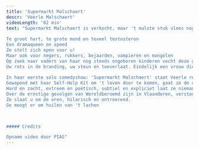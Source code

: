 ```yaml
---
title: 'Supermarkt Malschaert'
descr: 'Veerle Malschaert'
videoLength: '62 min'
text: "Supermarkt Malschaert is verkocht, maar 't malste stuk vlees nog niet: Veerle Malschaert.Te groot hart, te grote mond en teveel testosteron Een dramaqueen on speed. Op zoek naar vaders van haar nog steeds ongeboren kinderen vecht deze grofgebekte missionaris van de liefde vol overgave tegen windmolens en eenzaamheid. Gewapend met haar Self-Help Kit om 't leven door te komen, gaat ze de confrontatie aan met de toeschouwers en zichzelf. Hard en zacht, extreem en poëtisch, subtiel en expliciet laat ze niemand onberoerd. Ze slaat u om de oren, hilarisch en ontroerend. Ze is uw rots in de branding, uw steun en toeverlaat. Veerle Malschaert, eindelijk een vrouw die u verstaat!  
  
Te groot hart, te grote mond en teveel testosteron  
Een dramaqueen on speed  
Ze stelt zich open voor u!  
Maar ook voor negers, rukkers, bejaarden, vampieren en mongolen  
Op zoek naar vaders van haar nog steeds ongeboren kinderen vecht deze grofgebekte missionaris van de liefde vol overgave tegen windmolens en eenzaamheid  
Uw rots in de branding, uw steun en toeverlaat. Eindelijk een vrouw die u verstaat!  
  
In haar eerste solo comedyshow: 'Supermarkt Malschaert' staat Veerle recht op comedy met haar hoogste hakken aan.  
Gewapend met haar Self-Help Kit om 't leven door te komen, gaat ze de confrontatie aan met de toeschouwers en zichzelf  
Hard en zacht, extreem en poëtisch, subtiel en expliciet laat ze niemand onberoerd  
Over de ernstige gevolgen van Wereldberoemd zijn in Vlaanderen, verstoord contact in de westerse wereld vol eenzame virtuele sex, de isolering van bejaarden, gehandicapten en freaks, ontredderde perfecte mensen, potjes en dekseltjes en hoe we allemaal op zoek zijn.  
Ze slaat u om de oren, hilarisch en ontroerend.  
Ge moogt er om huilen van 't lachen

‍

##### Credits

Opname video door PIAS"
---
```


